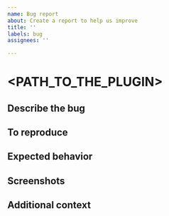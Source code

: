 ```yaml
---
name: Bug report
about: Create a report to help us improve
title: ''
labels: bug
assignees: ''

---
```


<!--
Before submitting an issue, please search for existing issues and
make sure it is not a duplicate.
-->

# <PATH_TO_THE_PLUGIN>
<!-- For example: # post-scan-actions/aws-python-promote-or-quarantine -->

## Describe the bug

<!-- A clear and concise description of what the bug is. -->

## To reproduce

<!--
Steps to reproduce the behavior:
1. Go to ...
2. Click on ...
3. Scroll down to '....'
4. See error
-->

## Expected behavior

<!-- A clear and concise description of what you expected to happen. -->

## Screenshots

<!-- If applicable, add screenshots to help explain your problem. -->

## Additional context

<!--
Anything you think that would help to resolve the issue,
such as environment, platform, or a solution proposal.
-->

